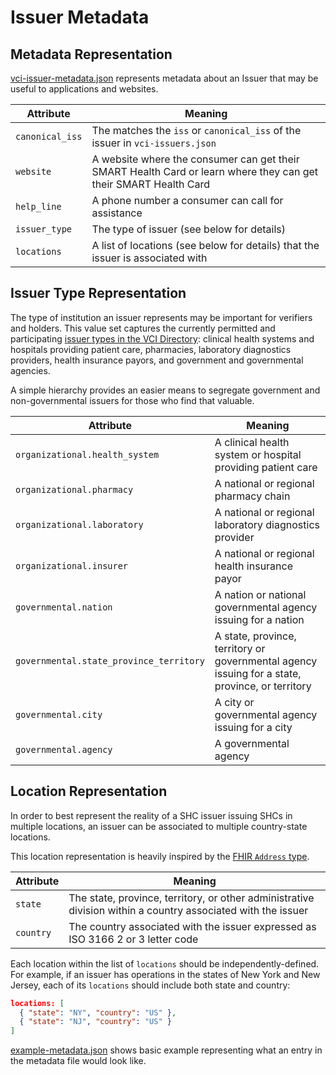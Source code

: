 # Issuer Metadata

## Metadata Representation

[vci-issuer-metadata.json](vci-issuers-metadata.json) represents metadata about an Issuer that may be useful to applications and websites.

| Attribute | Meaning |
|-----------|---------|
| `canonical_iss` | The matches the `iss` or `canonical_iss` of the issuer in `vci-issuers.json` |
| `website` | A website where the consumer can get their SMART Health Card or learn where they can get their SMART Health Card |
| `help_line` | A phone number a consumer can call for assistance |
| `issuer_type` | The type of issuer (see below for details) |
| `locations` | A list of locations (see below for details) that the issuer is associated with |

## Issuer Type Representation

The type of institution an issuer represents may be important for verifiers and holders. This value set captures the currently permitted and participating [issuer types in the VCI Directory](https://github.com/the-commons-project/vci-directory#types-of-issuers): clinical health systems and hospitals providing patient care, pharmacies, laboratory diagnostics providers, health insurance payors, and government and governmental agencies.

A simple hierarchy provides an easier means to segregate government and non-governmental issuers for those who find that valuable.

| Attribute | Meaning |
|-----------|---------|
| `organizational.health_system` | A clinical health system or hospital providing patient care |
| `organizational.pharmacy` | A national or regional pharmacy chain |
| `organizational.laboratory` | A national or regional laboratory diagnostics provider |
| `organizational.insurer` | A national or regional health insurance payor |
| `governmental.nation` | A nation or national governmental agency issuing for a nation |
| `governmental.state_province_territory` | A state, province, territory or governmental agency issuing for a state, province, or territory |
| `governmental.city` | A city or governmental agency issuing for a city |
| `governmental.agency` | A governmental agency |

## Location Representation

In order to best represent the reality of a SHC issuer issuing SHCs in multiple locations, an issuer can be associated to multiple country-state locations.

This location representation is heavily inspired by the [FHIR `Address` type][fhir-address-type].

| Attribute | Meaning |
|-----------|---------|
| `state` | The state, province, territory, or other administrative division within a country associated with the issuer |
| `country` | The country associated with the issuer expressed as ISO 3166 2 or 3 letter code |

Each location within the list of `locations` should be independently-defined. For
example, if an issuer has operations in the states of New York and New Jersey, each of its
`locations` should include both state and country:


```json
locations: [
  { "state": "NY", "country": "US" },
  { "state": "NJ", "country": "US" }
]
```

[example-metadata.json](example-metadata.json) shows basic example representing what an entry in the metadata file would look like.

[fhir-address-type]:https://www.hl7.org/fhir/datatypes.html#Address
